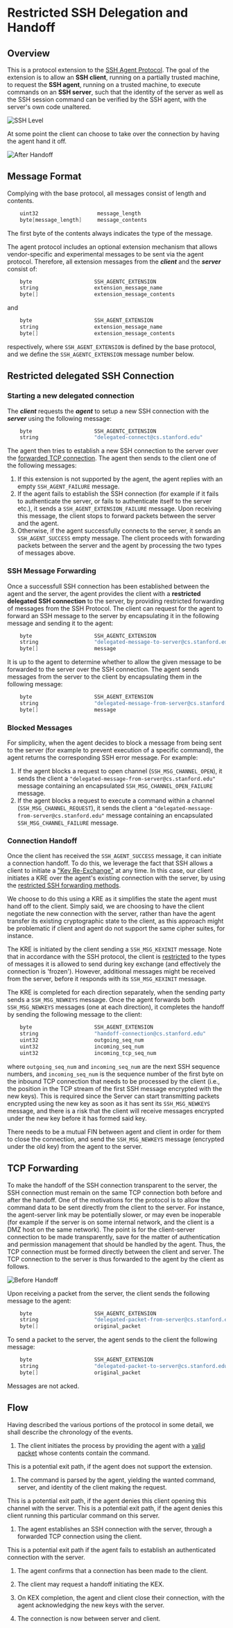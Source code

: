 # Restricted SSH Delegation and Handoff

## Overview
This is a protocol extension to the [SSH Agent
Protocol](https://tools.ietf.org/html/draft-ietf-secsh-agent-02).
The goal of the extension is to allow an **SSH client**, running on a partially
trusted machine, to request the **SSH agent**, running on a trusted machine,
to execute commands on an **SSH server**, such that the identity of
the server as well as the SSH session command can be verified by the SSH agent,
with the server's own code unaltered.

![SSH Level](SSHLevel.png)

At some point the client can choose to take over the connection by having the
agent hand it off.

![After Handoff](AfterHandoff.png)

## Message Format

Complying with the base protocol, all messages consist of length and contents.
```c
    uint32                   message_length
    byte[message_length]     message_contents
```
The first byte of the contents always indicates the type of the message.

The agent protocol includes an optional extension mechanism that allows
vendor-specific and experimental messages to be sent via the agent protocol.
Therefore, all extension messages from the ***client*** and the ***server***
consist of:
```c
    byte                    SSH_AGENTC_EXTENSION
    string                  extension_message_name
    byte[]                  extension_message_contents
```
and
```c
    byte                    SSH_AGENT_EXTENSION
    string                  extension_message_name
    byte[]                  extension_message_contents
```
respectively, where ```SSH_AGENT_EXTENSION``` is defined by the base protocol,
and we define the ```SSH_AGENTC_EXTENSION``` message number below.

## Restricted delegated SSH Connection
### Starting a new delegated connection
The ***client*** requests the ***agent*** to setup a new SSH connection with
the ***server*** using the following  message:
```c
    byte                    SSH_AGENTC_EXTENSION
    string                  "delegated-connect@cs.stanford.edu"
```

The agent then tries to establish a new SSH connection to the server over
the [forwarded TCP connection](#tcp-forwarding). The agent then sends to the
client one of the following messages:
1. If this extension is not supported by the agent, the agent replies with an
   empty ```SSH_AGENT_FAILURE``` message.
1. If the agent fails to establish the SSH connection (for example if it
   fails to authenticate the server, or fails to authenticate itself to the
   server etc.), it sends a ```SSH_AGENT_EXTENSION_FAILURE``` message.
   Upon receiving this message, the client stops to forward packets between
   the server and the agent.
1. Otherwise, if the agent successfully connects to the server, it sends
   an ```SSH_AGENT_SUCCESS``` empty message. The client proceeds with
   forwarding packets between the server and the agent by processing the two
   types of messages above.


### SSH Message Forwarding
Once a successfull SSH connection has been established between the agent
and the server, the agent provides the client with a **restricted delegated SSH
connection** to the server, by providing restricted forwarding of
messages from the SSH Protocol. The client can request for the agent to forward
an SSH message to the server by encapsulating it in the following message and
sending it to the agent:
```c
    byte                    SSH_AGENTC_EXTENSION
    string                  "delegated-message-to-server@cs.stanford.edu"
    byte[]                  message
```
It is up to the agent to determine whether to allow the given message to be
forwarded to the server over the SSH connection. The agent sends messages
from the server to the client by encapsulating them in the following message:
```c
    byte                    SSH_AGENT_EXTENSION
    string                  "delegated-message-from-server@cs.stanford.edu"
    byte[]                  message
```

### Blocked Messages
For simplicity, when the agent decides to block a message from being sent
to the server (for example to prevent execution of a specific command),
the agent returns the corresponding SSH error message. For
example:
1. If the agent blocks a request to open channel (```SSH_MSG_CHANNEL_OPEN```),
it sends the client a ```"delegated-message-from-server@cs.stanford.edu"```
message containing an encapsulated ```SSH_MSG_CHANNEL_OPEN_FAILURE``` message.
1. If the agent blocks a request to execute a command within a channel
(```SSH_MSG_CHANNEL_REQUEST```), it sends the client
a ```"delegated-message-from-server@cs.stanford.edu"``` message
containing an encapsulated ```SSH_MSG_CHANNEL_FAILURE``` message.



### Connection Handoff
Once the client has received the ```SSH_AGENT_SUCCESS``` message, it can
initiate a connection handoff. To do this, we leverage the fact that SSH
allows a client to initiate a
["Key Re-Exchange"](https://tools.ietf.org/html/rfc4253#section-9) at any time.
In this case, our client initiates a KRE over the agent's existing connection
with the server, by using the
[restricted SSH forwarding methods](#ssh-message-forwarding).

We choose to do this using a KRE as it simplifies the state the agent must
hand off to the client.
Simply said, we are choosing to have the client negotiate the new connection
with the server, rather than have the agent transfer its existing cryptographic
state to the client, as this approach might be problematic if client and agent
do not support the same cipher suites, for instance.

The KRE is initiated by the client sending a ```SSH_MSG_KEXINIT``` message.
Note that in accordance with the SSH protocol, the client is
[restricted](https://tools.ietf.org/html/rfc4253#page-19) to the
types of messages it is allowed to send during key exchange (and effectively
the connection is 'frozen'). However, additional messages might be received
from the server, before it responds with its ```SSH_MSG_KEXINIT``` message.

The KRE is completed for each direction separately, when the sending party
sends a ```SSH_MSG_NEWKEYS``` message.
Once the agent forwards both ```SSH_MSG_NEWKEYS``` messages (one at each
direction), it completes the handoff by sending the following message to the
client:
```c
    byte                    SSH_AGENT_EXTENSION
    string                  "handoff-connection@cs.stanford.edu"
    uint32                  outgoing_seq_num
    uint32                  incoming_seq_num
    uint32                  incoming_tcp_seq_num
```
where ```outgoing_seq_num``` and ```incoming_seq_num``` are the next SSH
sequence numbers, and ```incoming_seq_num``` is the sequence number of the
first byte on the inbound TCP connection that needs to be processed by the
client (i.e., the position in the TCP stream of the first SSH message encrypted
with the new keys). This is required since the Server can start transmitting packets
encrypted using the new key as soon as it has sent its ```SSH_MSG_NEWKEYS```
message, and there is a risk that the client will receive messages encrypted
under the new key before it has formed said key.

There needs to be a mutual FIN between agent and client in order for them to
close the connection, and send the ```SSH_MSG_NEWKEYS``` message (encrypted under
the old key) from the agent to the server.


## TCP Forwarding
To make the handoff of the SSH connection transparent to the server, the
SSH connection must remain on the same TCP connection both before and after the
handoff.
One of the motivations for the protocol is to allow the command data
to be sent directly from the client to the server. For instance, the agent-server
link may be potentially slower, or may even be inoperable (for example if the
server is on some internal network, and the client is a DMZ host on the same
network).
The point is for the client-server connection to be made transparently, save
for the matter of authentication and permission management that should be
handled by the agent. Thus, the TCP connection must be formed directly 
between the client and server.
The TCP connection to the server is thus forwarded to the agent by the client
as follows.

![Before Handoff](Connectivity.png)

Upon receiving a packet from the server, the client sends the
following message to the agent:
```c
    byte                    SSH_AGENTC_EXTENSION
    string                  "delegated-packet-from-server@cs.stanford.edu"
    byte[]                  original_packet
```
To send a packet to the server, the agent sends to the client the following
message:
```c
    byte                    SSH_AGENT_EXTENSION
    string                  "delegated-packet-to-server@cs.stanford.edu"
    byte[]                  original_packet
```

Messages are not acked.

## Flow

Having described the various portions of the protocol in some detail, we shall describe
the chronology of the events.

1. The client initiates the process by providing the agent with a [valid packet](#message-format)
whose contents contain the command.

This is a potential exit path, if the agent does not support the extension.

1. The command is parsed by the agent, yielding the wanted command, server,
and identity of the client making the request.

This is a potential exit path, if the agent denies this client opening
this channel with the server.
This is a potential exit path, if the agent denies this client running
this particular command on this server.

1. The agent establishes an SSH connection with the server, through a forwarded
TCP connection using the client.

This is a potential exit path if the agent fails to establish an authenticated
connection with the server.

1. The agent confirms that a connection has been made to the client.

1. The client may request a handoff initiating the KEX.

1. On KEX completion, the agent and client close their connection, with the
agent acknowledging the new keys with the server.

1. The connection is now between server and client.